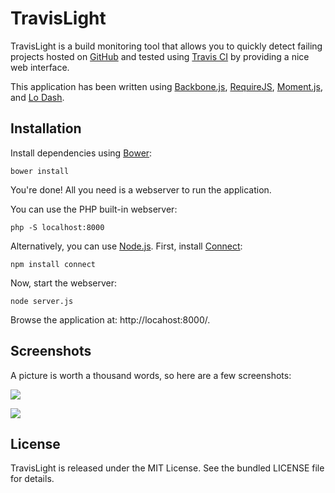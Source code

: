 TravisLight
===========

TravisLight is a build monitoring tool that allows you to quickly detect
failing projects hosted on [GitHub](http://github.com) and tested using
[Travis CI](https://travis-ci.org/) by providing a nice web interface.

This application has been written using [Backbone.js](http://backbonejs.org/),
[RequireJS](http://requirejs.org/), [Moment.js](http://momentjs.com/), and
[Lo Dash](http://lodash.com/).


Installation
------------

Install dependencies using [Bower](http://twitter.github.com/bower/):

    bower install

You're done! All you need is a webserver to run the application.

You can use the PHP built-in webserver:

    php -S localhost:8000

Alternatively, you can use [Node.js](http://nodejs.org/). First, install
[Connect](http://www.senchalabs.org/connect/):

    npm install connect

Now, start the webserver:

    node server.js

Browse the application at: http://locahost:8000/.


Screenshots
-----------

A picture is worth a thousand words, so here are a few screenshots:

![](https://raw.github.com/willdurand/TravisLight/master/doc/index.png)

![](https://raw.github.com/willdurand/TravisLight/master/doc/repos.png)


License
-------

TravisLight is released under the MIT License. See the bundled LICENSE file
for details.
